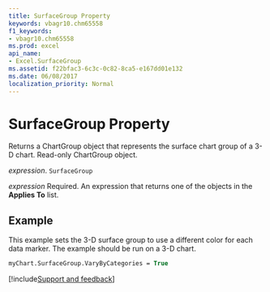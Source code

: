 ```yaml
---
title: SurfaceGroup Property
keywords: vbagr10.chm65558
f1_keywords:
- vbagr10.chm65558
ms.prod: excel
api_name:
- Excel.SurfaceGroup
ms.assetid: f22bfac3-6c3c-0c82-8ca5-e167dd01e132
ms.date: 06/08/2017
localization_priority: Normal
---
```



# SurfaceGroup Property

Returns a ChartGroup object that represents the surface chart group of a 3-D chart. Read-only ChartGroup object.

_expression_. `SurfaceGroup`

 _expression_ Required. An expression that returns one of the objects in the **Applies To** list.


## Example

This example sets the 3-D surface group to use a different color for each data marker. The example should be run on a 3-D chart.


```vb
myChart.SurfaceGroup.VaryByCategories = True
```

[!include[Support and feedback](~/includes/feedback-boilerplate.md)]
